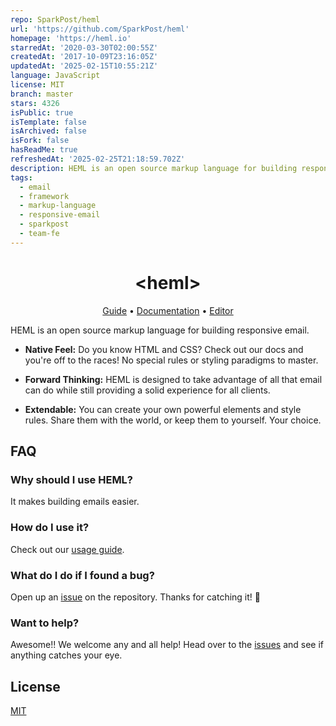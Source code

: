 ```yaml
---
repo: SparkPost/heml
url: 'https://github.com/SparkPost/heml'
homepage: 'https://heml.io'
starredAt: '2020-03-30T02:00:55Z'
createdAt: '2017-10-09T23:16:05Z'
updatedAt: '2025-02-15T10:55:21Z'
language: JavaScript
license: MIT
branch: master
stars: 4326
isPublic: true
isTemplate: false
isArchived: false
isFork: false
hasReadMe: true
refreshedAt: '2025-02-25T21:18:59.702Z'
description: HEML is an open source markup language for building responsive email.
tags:
  - email
  - framework
  - markup-language
  - responsive-email
  - sparkpost
  - team-fe
---
```


<h1 align="center">&lt;heml&gt;</h1>


<p align="center">
  <a href="https://heml.io/docs/getting-started/guide">Guide</a> &bull;
  <a href="https://heml.io/docs">Documentation</a> &bull;
  <a href="https://heml.io/editor">Editor</a>
</p>


HEML is an open source markup language for building responsive email.

- **Native Feel:** Do you know HTML and CSS? Check out our docs and you're off to the races! No special rules or styling paradigms to master.

- **Forward Thinking:** HEML is designed to take advantage of all that email can do while still providing a solid experience for all clients.

- **Extendable:** You can create your own powerful elements and style rules. Share them with the world, or keep them to yourself. Your choice.


## FAQ

### Why should I use HEML?

It makes building emails easier.

### How do I use it?

Check out our [usage guide](http://heml.io/docs/getting-started/usage).

### What do I do if I found a bug?

Open up an [issue](https://github.com/SparkPost/heml/issues/new) on the repository. Thanks for catching it! 🙏

### Want to help?

Awesome!! We welcome any and all help! Head over to the [issues](https://github.com/SparkPost/heml/issues) and see if anything catches your eye.

## License

[MIT](https://github.com/SparkPost/heml/blob/master/LICENSE)
